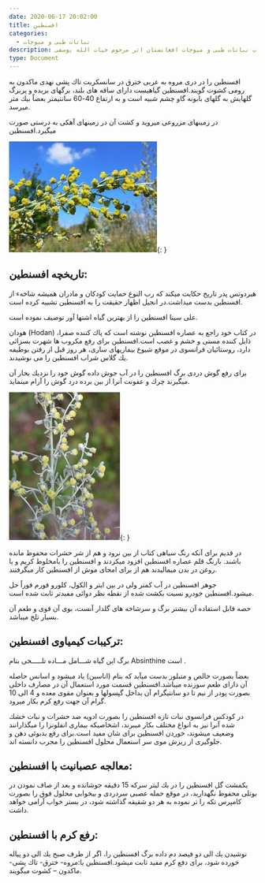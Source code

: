 ```yaml
---
date: 2020-06-17 20:02:00
title: افسنطین
categories:
  - نباتات طبی و میوجات
description: معرفی افسنطین از کتاب نباتات طبی و میوجات افغانستان اثر مرحوم حیات الله یوسفی
type: Document
---
```


افسنطین را در دری مروه به عربی خترق در سانسكريت تاك پشی نهدی ماكدون به رومی كشوت گویند.افسنطین گیاهیست دارای ساقه های بلند، برگهای بریده و پربرگ گلهايش به گلهای بابونه گاو چشم شبیه است و به ارتفاع 40-60 سانتيمتر بعضاً بيك متر ميرسد.

در زمينهای مزروعی میروید و كشت آن در زمینهای آهكی به درستی صورت ميگيرد.افسنطین

![](/uploads/afsintin-افسنطین.jpg){: }

## تاریخچه افسنطین:

هيردوتس پدر تاریخ حكایت ميكند كه رب النوع حمایت كودكان و مادران هميشه شاخهء از افسنطین بدست ميداشت.در انجیل اظهار حقيقت را به افسنطین تشبيه كرده است.

علی سينا افسنطین را از بهترين گياه اشتها آور توصيف نموده است.

هودان (Hodan) در كتاب خود راجع به عصاره افسنطین نوشته است كه پاك كننده صفرا، ذايل كننده مستی و خشم و غضب است.افسنطین برای رفع مكروب ها شهرت بسزائی دارد، روستائیان فرانسوی در موقع شیوع بیماریهای ساری، هر روز قبل از رفتن بوظیفه يك گلاس شراب افسنطین را می نوشيدند.

برای رفع گوش دردی برگ افسنطین را در آب جوش داده گوش خود را نزديك بخار آن ميگيرند چرك و عفونت آنرا از بين برده درد گوش را آرام مينمايد.

![](/uploads/afsintin.jpg){: }

در قديم برای آنكه رنگ سياهی كتاب از بين نرود و هم از شر حشرات محفوظ مانده باشند. بارنگ قلم عصاره افسنطین افزود ميكردند و افسنطين را بامخلوط كريم و يا روغن در بدن ميماليدند هم از برای امحای موش از افسنطین كار ميگرفتند.

جوهر افسنطین در آب كمتر ولی در بين ایتر و الكول، كلورو فورم فوراً حل ميشود.افسنطين خودرو نسبت بكشت شده از نقطه نظر دوائی مفيدتر ثابت شده است.

حصه قابل استفاده آن بيشتر برگ و سرشاخه های گلدار آنست، بوی آن قوی و طعم آن بسيار تلخ ميباشد.

## تركيبات كيمياوی افسنطين:

برگ اين گياه شـــامل مـــاده تلـــــخی بنام Absinthine است .

بعضاً بصورت خالص و متبلور بدست ميآيد كه بنام (اناسین) ياد ميشود و اسانس حاصله آن دارای طعم سوزنده ميباشد.افسنطین قسمت مورد استعمال آن در مصارف داخلی بصورت پودر از نیم تا دو سانتيگرام آن بداخل گپسولها و بعنوان مقوی معده و 4 الی 10 گرام آن جهت رفع كرم بكار ميرود.

در كودكس فرانسوی نبات تازه افسنطین را بصورت ادويه ضد حشرات و نبات خشك شده آنرا نيز به انواع مختلف بكار ميبرند، اشخاصيكه بيماری انفلونزا را ميگذارانند وضعيف ميشوند، خوردن افسنطين برای شان مفيد است.برای رفع بدبوئی دهن و جلوگيری از ريزش موی سر استعمال محلول افسنطین را مجرب دانسته اند.

## معالجه عصبانيت با افسنطین:

يكمشت گل افسنطین را در يك ليتر سركه 15 دقيقه جوشانده و بعد از صاف نمودن در بوتلی محفوظ نگهدارید، در موقع حمله عصبی سردردی و بيخوابی محلول فوق را بصورت كامپرس تكه را تر نموده به هر دو شقيقه گذاشته شود، در بستر خواب آرامی خواهد داشت.

## رفع كرم با افسنطين:

نوشيدن يك الی دو فيصد دم داده برگ افسنطين را، اگر از طرف صبح يك الی دو پياله خورده شود، برای دفع كرم مفيد ثابت ميشود.افسنطين يا:مروه- خترق- تاك پشی- ماكدون – كشوت ميگويند.